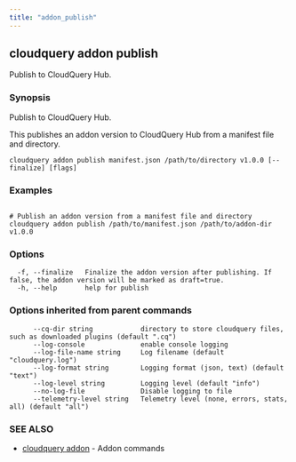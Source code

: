 ```yaml
---
title: "addon_publish"
---
```

## cloudquery addon publish

Publish to CloudQuery Hub.

### Synopsis

Publish to CloudQuery Hub.

This publishes an addon version to CloudQuery Hub from a manifest file and directory.


```
cloudquery addon publish manifest.json /path/to/directory v1.0.0 [--finalize] [flags]
```

### Examples

```

# Publish an addon version from a manifest file and directory
cloudquery addon publish /path/to/manifest.json /path/to/addon-dir v1.0.0
```

### Options

```
  -f, --finalize   Finalize the addon version after publishing. If false, the addon version will be marked as draft=true.
  -h, --help       help for publish
```

### Options inherited from parent commands

```
      --cq-dir string            directory to store cloudquery files, such as downloaded plugins (default ".cq")
      --log-console              enable console logging
      --log-file-name string     Log filename (default "cloudquery.log")
      --log-format string        Logging format (json, text) (default "text")
      --log-level string         Logging level (default "info")
      --no-log-file              Disable logging to file
      --telemetry-level string   Telemetry level (none, errors, stats, all) (default "all")
```

### SEE ALSO

* [cloudquery addon](/docs/reference/cli/cloudquery_addon)	 - Addon commands


